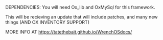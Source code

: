 
DEPENDENCIES:
You will need Ox_lib and OxMySql for this framework.


This will be recieving an update that will include patches, and many new things (AND OX INVENTORY SUPPORT)

MORE INFO AT <a>https://tatethebait.github.io/WrenchOSdocs/</a>
